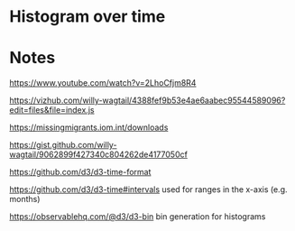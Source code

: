 # Histogram over time

# Notes

https://www.youtube.com/watch?v=2LhoCfjm8R4

https://vizhub.com/willy-wagtail/4388fef9b53e4ae6aabec95544589096?edit=files&file=index.js

https://missingmigrants.iom.int/downloads

https://gist.github.com/willy-wagtail/9062899f427340c804262de4177050cf

https://github.com/d3/d3-time-format

https://github.com/d3/d3-time#intervals used for ranges in the x-axis (e.g. months)

https://observablehq.com/@d3/d3-bin bin generation for histograms
